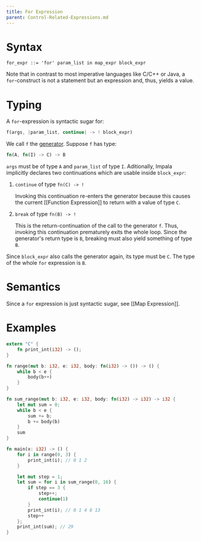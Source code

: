 ```yaml
---
title: For Expression
parent: Control-Related-Expressions.md
---
```


# Syntax

```
for_expr ::= 'for' param_list in map_expr block_expr
```

Note that in contrast to most imperative languages like C/C++ or Java, a ```for```-construct is not a statement but an expression and, thus, yields a value.

# Typing

A ```for```-expression is syntactic sugar for:
```rust
f(args, |param_list, continue| -> ! block_expr)
```

We call ```f``` the [generator](https://en.wikipedia.org/wiki/Generator_(computer_programming)).
Suppose ```f``` has type:

```rust
fn(A, fn(I) -> C) -> B
```
```args``` must be of type ```A``` and ```param_list``` of type ```I```.
Aditionally, Impala implicitly declares two continuations which are usable inside ```block_expr```:

1. ```continue``` of type ```fn(C) -> !```

   Invoking this continuation re-enters the generator because this causes the current [[Function Expression]] to return with a value of type ```C```.
2. ```break``` of type ```fn(B) -> !```

   This is the return-continuation of the call to the generator ```f```.
   Thus, invoking this continuation prematurely exits the whole loop.
   Since the generator's return type is ```B```, breaking must also yield something of type ```B```.

Since ```block_expr``` also calls the generator again, its type must be ```C```.
The type of the whole ```for``` expression is ```B```.

# Semantics

Since a ```for``` expression is just syntactic sugar, see [[Map Expression]].

# Examples

```rust
extern "C" {
    fn print_int(i32) -> ();
}

fn range(mut b: i32, e: i32, body: fn(i32) -> ()) -> () {
    while b < e {
        body(b++)
    }
}

fn sum_range(mut b: i32, e: i32, body: fn(i32) -> i32) -> i32 {
    let mut sum = 0;
    while b < e {
        sum += b;
        b += body(b)
    }
    sum
}

fn main(x: i32) -> () {
    for i in range(0, 3) {
        print_int(i); // 0 1 2
    }

    let mut step = 1;
    let sum = for i in sum_range(0, 16) { 
        if step == 3 {
            step++;
            continue(1)
        }
        print_int(i); // 0 1 4 8 13
        step++
    };
    print_int(sum); // 29
}
```
